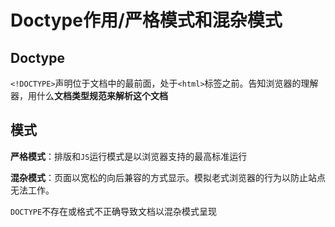 # Doctype作用/严格模式和混杂模式

## Doctype

`<!DOCTYPE>`声明位于文档中的最前面，处于`<html>`标签之前。告知浏览器的理解器，用什么**文档类型规范来解析这个文档**

## 模式

**严格模式**：排版和`JS`运行模式是以浏览器支持的最高标准运行

**混杂模式**：页面以宽松的向后兼容的方式显示。模拟老式浏览器的行为以防止站点无法工作。

`DOCTYPE`不存在或格式不正确导致文档以混杂模式呈现